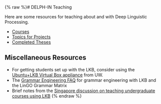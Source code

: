 {% raw %}# DELPH-IN Teaching

Here are some resources for teaching about and with Deep Linguistic
Processing.

- [Courses](https://delph-in.github.io/docs/summits/TeachingCourses)
- [Topics for Projects](/TeachingTopics)
- [Completed Theses](/TeachingTheses)

## Miscellaneous Resources

- For getting students set up with the LKB, consider using the
[Ubuntu+LKB Virtual Box
appliance](https://wiki.ling.washington.edu/bin/view.cgi/Main/KnoppixLKB)
from UW.
- The [Grammar Engineering FAQ](https://delph-in.github.io/docs/matrix/GrammarEngineeringFAQ) for grammar
engineering with LKB and the LinGO Grammar Matrix
- Brief notes from the [Singapore discussion on teaching undergraduate
courses using LKB](https://delph-in.github.io/docs/summits/SingaporeTeachingWithLKB)
<update date omitted for speed>{% endraw %}